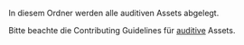 In diesem Ordner werden alle auditiven Assets abgelegt.

Bitte beachte die Contributing Guidelines für [auditive](../docs/contributing/auditory/README.md) Assets.